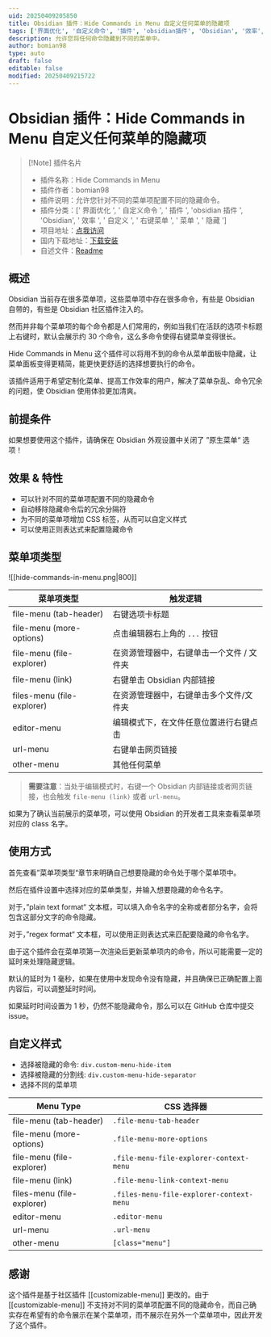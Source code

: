 ```yaml
---
uid: 20250409205850
title: Obsidian 插件：Hide Commands in Menu 自定义任何菜单的隐藏项
tags: ['界面优化', '自定义命令', '插件', 'obsidian插件', 'Obsidian', '效率', '自定义', '右键菜单', '菜单', '隐藏']
description: 允许您将任何命令隐藏到不同的菜单中。
author: bomian98
type: auto
draft: false
editable: false
modified: 20250409215722
---
```


# Obsidian 插件：Hide Commands in Menu 自定义任何菜单的隐藏项

> [!Note] 插件名片
> - 插件名称：Hide Commands in Menu
> - 插件作者：bomian98
> - 插件说明：允许您针对不同的菜单项配置不同的隐藏命令。
> - 插件分类：[' 界面优化 ', ' 自定义命令 ', ' 插件 ', 'obsidian 插件 ', 'Obsidian', ' 效率 ', ' 自定义 ', ' 右键菜单 ', ' 菜单 ', ' 隐藏 ']
> - 项目地址：[点我访问](https://github.com/bomian98/obsidian-hide-commands-in-menu)
> - 国内下载地址：[下载安装](https://pkmer.cn/products/plugin/pluginMarket/?hide-commands-in-menu)
> - 自述文件：[Readme](https://ghproxy.net/https://raw.githubusercontent.com/bomian98/obsidian-hide-commands-in-menu/master/README.md)

## 概述

Obsidian 当前存在很多菜单项，这些菜单项中存在很多命令，有些是 Obsidian 自带的，有些是 Obsidian 社区插件注入的。

然而并非每个菜单项的每个命令都是人们常用的，例如当我们在活跃的选项卡标题上右键时，默认会展示约 30 个命令，这么多命令使得右键菜单变得很长。

Hide Commands in Menu 这个插件可以将用不到的命令从菜单面板中隐藏，让菜单面板变得更精简，能更快更舒适的选择想要执行的命令。

该插件适用于希望定制化菜单、提高工作效率的用户，解决了菜单杂乱、命令冗余的问题，使 Obsidian 使用体验更加清爽。

## 前提条件

如果想要使用这个插件，请确保在 Obsidian 外观设置中关闭了 ”原生菜单“ 选项！

## 效果 & 特性

- 可以针对不同的菜单项配置不同的隐藏命令
- 自动移除隐藏命令后的冗余分隔符
- 为不同的菜单项增加 CSS 标签，从而可以自定义样式
- 可以使用正则表达式来配置隐藏命令

## 菜单项类型

![[hide-commands-in-menu.png|800]]

| 菜单项类型                      | 触发逻辑                   |
| -------------------------- | ---------------------- |
| file-menu (tab-header)     | 右键选项卡标题                |
| file-menu (more-options)   | 点击编辑器右上角的 `...` 按钮     |
| file-menu (file-explorer)  | 在资源管理器中，右键单击一个文件 / 文件夹 |
| file-menu (link)           | 右键单击 Obsidian 内部链接     |
| files-menu (file-explorer) | 在资源管理器中，右键单击多个文件/文件夹   |
| editor-menu                | 编辑模式下，在文件任意位置进行右键点击    |
| url-menu                   | 右键单击网页链接               |
| other-menu                 | 其他任何菜单                 |

> **需要注意**：当处于编辑模式时，右键一个 Obsidian 内部链接或者网页链接，也会触发 `file-menu (link)` 或者 `url-menu`。

如果为了确认当前展示的菜单项，可以使用 Obsidian 的开发者工具来查看菜单项对应的 class 名字。

## 使用方式

首先查看”菜单项类型“章节来明确自己想要隐藏的命令处于哪个菜单项中。

然后在插件设置中选择对应的菜单类型，并输入想要隐藏的命令名字。

对于，”plain text format“ 文本框，可以填入命令名字的全称或者部分名字，会将包含这部分文字的命令隐藏。

对于，”regex format“ 文本框，可以使用正则表达式来匹配要隐藏的命令名字。

由于这个插件会在菜单项第一次渲染后更新菜单项内的命令，所以可能需要一定的延时来处理隐藏逻辑。

默认的延时为 1 毫秒，如果在使用中发现命令没有隐藏，并且确保已正确配置上面内容后，可以调整延时时间。

如果延时时间设置为 1 秒，仍然不能隐藏命令，那么可以在 GitHub 仓库中提交 issue。

## 自定义样式

- 选择被隐藏的命令: `div.custom-menu-hide-item`
- 选择被隐藏的分割线: `div.custom-menu-hide-separator`
- 选择不同的菜单项

| Menu Type                  | CSS 选择器                                  |
| -------------------------- | ---------------------------------------- |
| file-menu (tab-header)     | `.file-menu-tab-header`                  |
| file-menu (more-options)   | `.file-menu-more-options`                |
| file-menu (file-explorer)  | `.file-menu-file-explorer-context-menu`  |
| file-menu (link)           | `.file-menu-link-context-menu`           |
| files-menu (file-explorer) | `.files-menu-file-explorer-context-menu` |
| editor-menu                | `.editor-menu`                           |
| url-menu                   | `.url-menu`                              |
| other-menu                 | `[class="menu"]`                         |

## 感谢

这个插件是基于社区插件 [[customizable-menu]] 更改的。由于 [[customizable-menu]] 不支持对不同的菜单项配置不同的隐藏命令，而自己确实存在希望有的命令展示在某个菜单项，而不展示在另外一个菜单项中，因此开发了这个插件。
